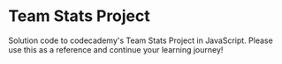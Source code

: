# Team Stats Project

 Solution code to codecademy's Team Stats Project in JavaScript. Please use this as a reference and continue your learning journey!

